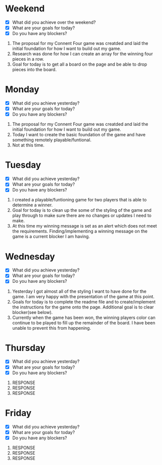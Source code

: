 # Weekend
- [X] What did you achieve over the weekend?
- [X] What are your goals for today?
- [X] Do you have any blockers?
1. The proposal for my Connent Four game was creatded and laid the initial foundation for how I want to build out my game. 
2. Research was done for how I can create an array for the winning four pieces in a row. 
3. Goal for today is to get all a board on the page and be able to drop pieces into the board. 

# Monday
- [x] What did you achieve yesterday?
- [x] What are your goals for today?
- [x] Do you have any blockers?
1. The proposal for my Connent Four game was creatded and laid the initial foundation for how I want to build out my game.  
2. Today I want to create the basic foundation of the game and have something remotely playable/funtional.
3. Not at this time. 

# Tuesday
- [x] What did you achieve yesterday?
- [x] What are your goals for today?
- [x] Do you have any blockers?
1. I created a playable/funtioning game for two players that is able to determine a winner. 
2. Goal for today is to clean up the some of the styling of the game and play through to make sure there are no changes or updates I need to make. 
3. At this time my winning message is set as an alert which does not meet the requirements. Finding/implementing a winning message on the game is a current blocker I am having. 

# Wednesday
- [x] What did you achieve yesterday?
- [x] What are your goals for today?
- [x] Do you have any blockers?
1. Yesterday I got almost all of the styling I want to have done for the game. I am very happy with the presentation of the game at this point. 
2. Goals for today is to complete the readme file and to create/implement the instructions for the game onto the page. Additional goal is to clear blocker(see below).
3. Currently when the game has been won, the winning players color can continue to be played to fill up the remainder of the board. I have been unable to prevent this from happening. 

# Thursday
- [x] What did you achieve yesterday?
- [x] What are your goals for today?
- [x] Do you have any blockers?
1. RESPONSE
2. RESPONSE
3. RESPONSE

# Friday
- [x] What did you achieve yesterday?
- [x] What are your goals for today?
- [x] Do you have any blockers?
1. RESPONSE
2. RESPONSE
3. RESPONSE

